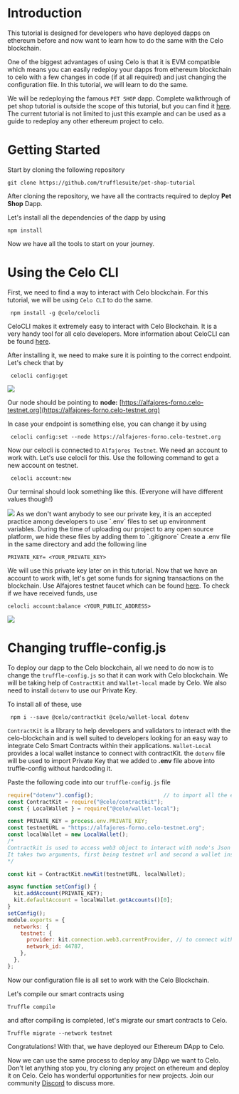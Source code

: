 # Introduction

This tutorial is designed for developers who have deployed dapps on ethereum before and now want to learn how to do the same with the Celo blockchain.

One of the biggest advantages of using Celo is that it is EVM compatible which means you can easily redeploy your dapps from ethereum blockchain to celo with a few changes in code \(if at all required\) and just changing the configuration file. In this tutorial, we will learn to do the same.

We will be redeploying the famous `PET SHOP` dapp. Complete walkthrough of pet shop tutorial is outside the scope of this tutorial, but you can find it [here](https://www.trufflesuite.com/tutorials/pet-shop). The current tutorial is not limited to just this example and can be used as a guide to redeploy any other ethereum project to celo.

# Getting Started

Start by cloning the following repository

```
git clone https://github.com/trufflesuite/pet-shop-tutorial
```

After cloning the repository, we have all the contracts required to deploy **Pet Shop** Dapp.

Let's install all the dependencies of the dapp by using

```
npm install
```

Now we have all the tools to start on your journey.

# Using the Celo CLI

First, we need to find a way to interact with Celo blockchain. For this tutorial, we will be using `Celo CLI` to do the same.

```
 npm install -g @celo/celocli
```

CeloCLI makes it extremely easy to interact with Celo Blockchain. It is a very handy tool for all celo developers. More information about CeloCLI can be found [here](https://docs.celo.org/celo-owner-guide/quick-start).

After installing it, we need to make sure it is pointing to the correct endpoint. Let's check that by

```
 celocli config:get
```

![](https://imgur.com/EEur2f5.png)

Our node should be pointing to **node:** [https://alfajores-forno.celo-testnet.org](https://alfajores-forno.celo-testnet.org)

In case your endpoint is something else, you can change it by using

```
 celocli config:set --node https://alfajores-forno.celo-testnet.org
```

Now our celocli is connected to `Alfajores Testnet`. We need an account to work with. Let's use celocli for this. Use the following command to get a new account on testnet.

```
 celocli account:new
```

Our terminal should look something like this. \(Everyone will have different values though!\)

![](https://imgur.com/qMjrv5Z.png) As we don't want anybody to see our private key, it is an accepted practice among developers to use \`.env\` files to set up environment variables. During the time of uploading our project to any open source platform, we hide these files by adding them to \`.gitignore\` Create a .env file in the same directory and add the following line

`PRIVATE_KEY= <YOUR_PRIVATE_KEY>`

We will use this private key later on in this tutorial. Now that we have an account to work with, let's get some funds for signing transactions on the blockchain. Use Alfajores testnet faucet which can be found [here](https://celo.org/developers/faucet). To check if we have received funds, use

`celocli account:balance <YOUR_PUBLIC_ADDRESS>`

![](https://imgur.com/RFWBgTr.png)

# Changing truffle-config.js

To deploy our dapp to the Celo blockchain, all we need to do now is to change the `truffle-config.js` so that it can work with Celo blockchain. We will be taking help of `ContractKit` and `Wallet-local` made by Celo. We also need to install `dotenv` to use our Private Key.

To install all of these, use

```
 npm i --save @celo/contractkit @celo/wallet-local dotenv
```

`ContractKit` is a library to help developers and validators to interact with the celo-blockchain and is well suited to developers looking for an easy way to integrate Celo Smart Contracts within their applications. `Wallet-Local` provides a local wallet instance to connect with contractKit. the `dotenv` file will be used to import Private Key that we added to **.env** file above into truffle-config without hardcoding it.

Paste the following code into our `truffle-config.js` file

```javascript
require("dotenv").config();                      // to import all the environment-specific variables into this file
const ContractKit = require("@celo/contractkit");
const { LocalWallet } = require("@celo/wallet-local");

const PRIVATE_KEY = process.env.PRIVATE_KEY;
const testnetURL = "https://alfajores-forno.celo-testnet.org";
const localWallet = new LocalWallet();
/*
Contractkit is used to access web3 object to interact with node's Json RPC API.
It takes two arguments, first being testnet url and second a wallet instance for signing transactions.
*/

const kit = ContractKit.newKit(testnetURL, localWallet);

async function setConfig() {
  kit.addAccount(PRIVATE_KEY);
  kit.defaultAccount = localWallet.getAccounts()[0];
}
setConfig();
module.exports = {
  networks: {
    testnet: {
      provider: kit.connection.web3.currentProvider, // to connect with Alfajores testnet
      network_id: 44787,
    },
  },
};
```

Now our configuration file is all set to work with the Celo Blockchain.

Let's compile our smart contracts using

```
Truffle compile
```

and after compiling is completed, let's migrate our smart contracts to Celo.

```
Truffle migrate --network testnet
```

Congratulations! With that, we have deployed our Ethereum DApp to Celo.

Now we can use the same process to deploy any DApp we want to Celo. Don't let anything stop you, try cloning any project on ethereum and deploy it on Celo. Celo has wonderful opportunities for new projects. Join our community [Discord](https://discord.gg/7HGzGQvW) to discuss more.

